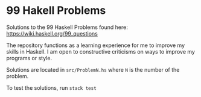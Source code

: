 # 99 Hakell Problems
Solutions to the 99 Haskell Problems found here: https://wiki.haskell.org/99_questions

The repository functions as a learning experience for me to improve my skills in Haskell.
I am open to constructive criticisms on ways to improve my programs or style.

Solutions are located in `src/ProblemN.hs` where `N` is the number of the problem.

To test the solutions, run `stack test`
